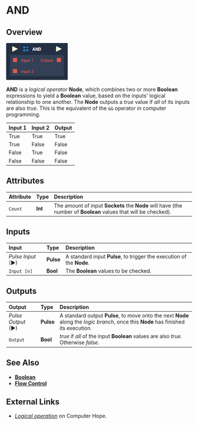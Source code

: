 # AND

## Overview

![The And Node.](../../../.gitbook/assets/node-and.png)

**AND** is a _logical operator_ **Node**, which combines two or more **Boolean** expressions to yield a **Boolean** value, based on the inputs' logical relationship to one another. The **Node** outputs a _true_ value if _all_ of its inputs are also _true_. This is the equivalent of the `&&` operator in computer programming.

| Input 1 | Input 2 | Output |
| :--- | :--- | :--- |
| True | True | True |
| True | False | False |
| False | True | False |
| False | False | False |

## Attributes

| Attribute | Type | Description |
| :--- | :--- | :--- |
| `Count` | **Int** | The amount of input **Sockets** the **Node** will have \(the number of **Boolean** values that will be checked\). |

## Inputs

| Input | Type | Description |
| :--- | :--- | :--- |
| _Pulse Input_ \(►\) | **Pulse** | A standard input **Pulse**, to trigger the execution of the **Node**. |
| `Input [n]` | **Bool** | The **Boolean** values to be checked. |

## Outputs

| Output | Type | Description |
| :--- | :--- | :--- |
| _Pulse Output_ \(►\) | **Pulse** | A standard output **Pulse**, to move onto the next **Node** along the _logic branch_, once this **Node** has finished its execution. |
| `Output` | **Bool** | _true_ if _all_ of the input **Boolean** values are also _true_. Otherwise _false_. |

## See Also

* [**Boolean**](./)
* [**Flow Control**](../../flow-control/)

## External Links

* [_Logical operation_](https://www.computerhope.com/jargon/l/logioper.htm) on Computer Hope.

